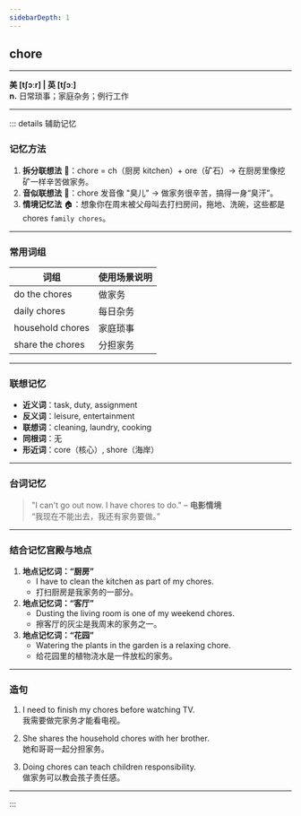 ```yaml
---
sidebarDepth: 1
---
```


## chore
<VocabularyAudio vocabulary="chore" />

---

**美 [tʃɔːr] | 英 [tʃɔː]**  
**n.** 日常琐事；家庭杂务；例行工作  

---

::: details 辅助记忆

### 记忆方法

1. **拆分联想法** 🧹：chore = ch（厨房 kitchen）+ ore（矿石）→ 在厨房里像挖矿一样辛苦做家务。  
2. **音似联想法** 🎵：chore 发音像 "臭儿" → 做家务很辛苦，搞得一身“臭汗”。  
3. **情境记忆法** 🏠：想象你在周末被父母叫去打扫房间，拖地、洗碗，这些都是 chores `family chores`。

---

### 常用词组

| 词组                  | 使用场景说明                   |
|---------------------|----------------------------|
| do the chores       | 做家务                       |
| daily chores        | 每日杂务                     |
| household chores    | 家庭琐事                     |
| share the chores    | 分担家务                     |

---

### 联想记忆

- **近义词**：task, duty, assignment  
- **反义词**：leisure, entertainment  
- **联想词**：cleaning, laundry, cooking  
- **同根词**：无  
- **形近词**：core（核心）, shore（海岸）

---

### 台词记忆

> "I can't go out now. I have chores to do." – **电影情境**  
> “我现在不能出去，我还有家务要做。”

---

### 结合记忆宫殿与地点

1. **地点记忆词：“厨房”**  
   - I have to clean the kitchen as part of my chores.  
   - 打扫厨房是我家务的一部分。  
2. **地点记忆词：“客厅”**  
   - Dusting the living room is one of my weekend chores.  
   - 擦客厅的灰尘是我周末的家务之一。  
3. **地点记忆词：“花园”**  
   - Watering the plants in the garden is a relaxing chore.  
   - 给花园里的植物浇水是一件放松的家务。

---

### 造句

1. I need to finish my chores before watching TV.  
   我需要做完家务才能看电视。  

2. She shares the household chores with her brother.  
   她和哥哥一起分担家务。  

3. Doing chores can teach children responsibility.  
   做家务可以教会孩子责任感。  

---

:::
